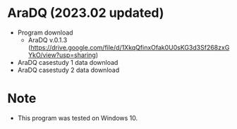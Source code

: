 # AraDQ (2023.02 updated)
- Program download
   - AraDQ v.0.1.3 (https://drive.google.com/file/d/1XkqQfinxOfak0U0sKG3d3Sf268zxGYkO/view?usp=sharing)
- AraDQ casestudy 1 data download
- AraDQ casestudy 2 data download
# Note
- This program was tested on Windows 10.
